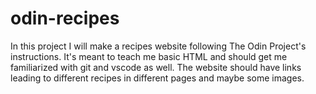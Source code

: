 # odin-recipes
In this project I will make a recipes website following The Odin Project's instructions. It's meant to teach me basic HTML and should get me familiarized with git and vscode as well. 
The website should have links leading to different recipes in different pages and maybe some images. 